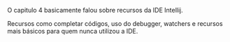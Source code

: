 O capitulo 4 basicamente falou sobre recursos da IDE Intellij.

Recursos como completar códigos, uso do debugger, watchers e recursos mais básicos para quem nunca utilizou a IDE.